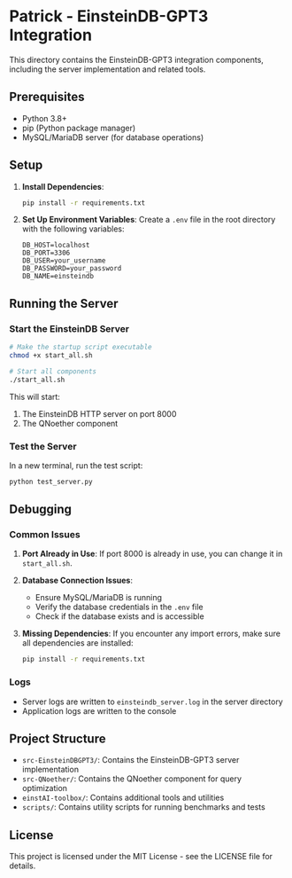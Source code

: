 # Patrick - EinsteinDB-GPT3 Integration

This directory contains the EinsteinDB-GPT3 integration components, including the server implementation and related tools.

## Prerequisites

- Python 3.8+
- pip (Python package manager)
- MySQL/MariaDB server (for database operations)

## Setup

1. **Install Dependencies**:
   ```bash
   pip install -r requirements.txt
   ```

2. **Set Up Environment Variables**:
   Create a `.env` file in the root directory with the following variables:
   ```
   DB_HOST=localhost
   DB_PORT=3306
   DB_USER=your_username
   DB_PASSWORD=your_password
   DB_NAME=einsteindb
   ```

## Running the Server

### Start the EinsteinDB Server

```bash
# Make the startup script executable
chmod +x start_all.sh

# Start all components
./start_all.sh
```

This will start:
1. The EinsteinDB HTTP server on port 8000
2. The QNoether component

### Test the Server

In a new terminal, run the test script:

```bash
python test_server.py
```

## Debugging

### Common Issues

1. **Port Already in Use**:
   If port 8000 is already in use, you can change it in `start_all.sh`.

2. **Database Connection Issues**:
   - Ensure MySQL/MariaDB is running
   - Verify the database credentials in the `.env` file
   - Check if the database exists and is accessible

3. **Missing Dependencies**:
   If you encounter any import errors, make sure all dependencies are installed:
   ```bash
   pip install -r requirements.txt
   ```

### Logs

- Server logs are written to `einsteindb_server.log` in the server directory
- Application logs are written to the console

## Project Structure

- `src-EinsteinDBGPT3/`: Contains the EinsteinDB-GPT3 server implementation
- `src-QNoether/`: Contains the QNoether component for query optimization
- `einstAI-toolbox/`: Contains additional tools and utilities
- `scripts/`: Contains utility scripts for running benchmarks and tests

## License

This project is licensed under the MIT License - see the LICENSE file for details.
